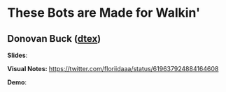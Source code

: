 # These Bots are Made for Walkin'
## Donovan Buck ([dtex](http://twitter.com/dtex))

**Slides**: 

**Visual Notes:** https://twitter.com/floriidaaa/status/619637924884164608

**Demo**:

